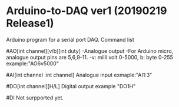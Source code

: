 # Arduino-to-DAQ ver1 (20190219 Release1)

Arduino program for a serial port DAQ.
Command list

#AO[int channel][v/b][int duty]
-Analogue output
-For Arduino micro, analogue output pins are 5,6,9-11.
-v: milli volt 0-5000, b: byte 0-255
example:"AO6v5000"

#AI[int channel :int channel]
Analogue input
exmaple:"AI1:3"

#DO[int channel][H/L]
Digital output
example "DO1H"

#DI
Not surpported yet.
